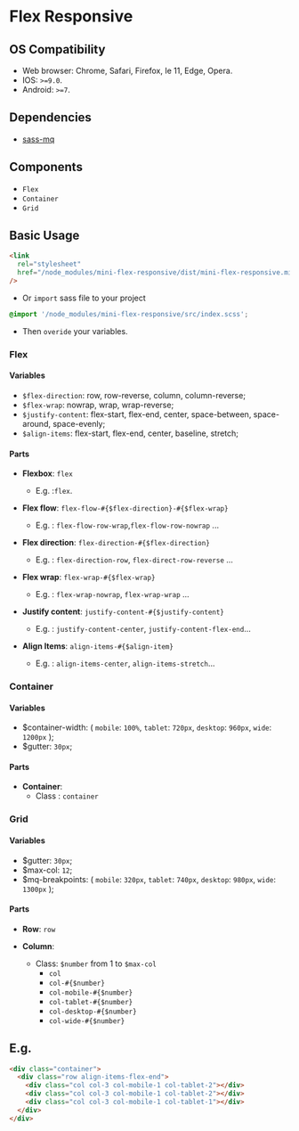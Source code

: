 # Flex Responsive

## OS Compatibility

- Web browser: Chrome, Safari, Firefox, Ie 11, Edge, Opera.
- IOS: `>=9.0`.
- Android: `>=7`.

## Dependencies

- [sass-mq](https://github.com/sass-mq/sass-mq)

## Components

- `Flex`
- `Container`
- `Grid`

## Basic Usage

```html
<link
  rel="stylesheet"
  href="/node_modules/mini-flex-responsive/dist/mini-flex-responsive.min.css"
/>
```

- Or `import` sass file to your project

```scss
@import '/node_modules/mini-flex-responsive/src/index.scss';
```

- Then `overide` your variables.

### Flex

#### Variables

- `$flex-direction`: row, row-reverse, column, column-reverse;
- `$flex-wrap`: nowrap, wrap, wrap-reverse;
- `$justify-content`: flex-start, flex-end, center, space-between, space-around, space-evenly;
- `$align-items`: flex-start, flex-end, center, baseline, stretch;

#### Parts

- **Flexbox**: `flex`

  - E.g. :`flex`.

- **Flex flow**: `flex-flow-#{$flex-direction}-#{$flex-wrap}`

  - E.g. : `flex-flow-row-wrap`,`flex-flow-row-nowrap` ...

- **Flex direction**: `flex-direction-#{$flex-direction}`

  - E.g. : `flex-direction-row`, `flex-direct-row-reverse` ...

- **Flex wrap**: `flex-wrap-#{$flex-wrap}`

  - E.g. : `flex-wrap-nowrap`, `flex-wrap-wrap` ...

- **Justify content**: `justify-content-#{$justify-content}`

  - E.g. : `justify-content-center`, `justify-content-flex-end`...

- **Align Items**: `align-items-#{$align-item}`
  - E.g. : `align-items-center`, `align-items-stretch`...

### Container

#### Variables

- \$container-width: (
  `mobile`: `100%`,
  `tablet`: `720px`,
  `desktop`: `960px`,
  `wide`: `1200px`
  );
- \$gutter: `30px`;

#### Parts

- **Container**:
  - Class : `container`

### Grid

#### Variables

- \$gutter: `30px`;
- \$max-col: `12`;
- \$mq-breakpoints: (
  `mobile`: `320px`,
  `tablet`: `740px`,
  `desktop`: `980px`,
  `wide`: `1300px`
  );

#### Parts

- **Row**: `row`
- **Column**:

  - Class: `$number` from 1 to `$max-col`
    - `col`
    - `col-#{$number}`
    - `col-mobile-#{$number}`
    - `col-tablet-#{$number}`
    - `col-desktop-#{$number}`
    - `col-wide-#{$number}`

## E.g.

```html
<div class="container">
  <div class="row align-items-flex-end">
    <div class="col col-3 col-mobile-1 col-tablet-2"></div>
    <div class="col col-3 col-mobile-1 col-tablet-2"></div>
    <div class="col col-3 col-mobile-1 col-tablet-1"></div>
  </div>
</div>
```
